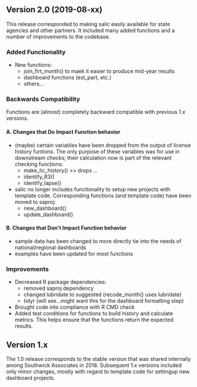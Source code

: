 
## Version 2.0 (2019-08-xx)

This release corresponded to making salic easily available for state agencies and other partners. It included many added functions and a number of improvements to the codebase.

### Added Functionality

- New functions:
    + join_firt_month() to maek it easier to produce mid-year results
    + dashboard functions (est_part, etc.)
    + others...
    
### Backwards Compatibility

Functions are (almost) completely backward compatible with previous 1.x versions.

#### A. Changes that Do Impact Function behavior

- (maybe) certain variables have been dropped from the output of license history funtions. The only purpose of these variables was for use in downstream checks; their calculation now is part of the relevant checking functions:
    + make_lic_history() >> drops ...
    + identify_R3()
    + identify_lapse()
- salic no longer includes functionality to setup new projects with template code. Corresponding functions (and template code) have been moved to saproj:
    + new_dashboard()
    + update_dashboard()

#### B. Changes that Don't Impact Function behavior

- sample data has been changed to more directly tie into the needs of national/regional dashboards
- examples have been updated for most functions

### Improvements

- Decreased R package dependencies:
    + removed saproj dependency
    + changed lubridate to suggested (recode_month() uses lubridate)
    + tidyr (will see...might want this for the dashboard formatting step)
- Brought code into compliance with R CMD check
- Added test conditions for functions to build history and calculate metrics. This helps ensure that the functions return the expected results.


## Version 1.x

The 1.0 release corresponds to the stable version that was shared internally among Southwick Associates in 2018. Subsequent 1.x versions included only minor changes, mostly with regard to template code for settingup new dashboard projects.

